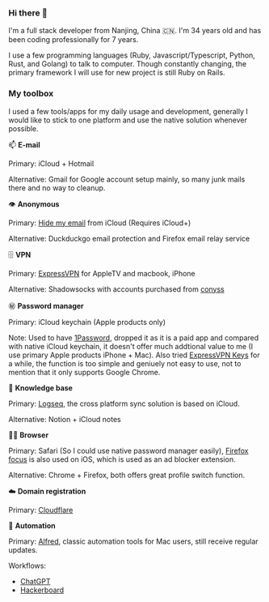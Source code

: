 ### Hi there 👋

I'm a full stack developer from Nanjing, China 🇨🇳. I'm 34 years old and has been coding professionally for 7 years.

I use a few programming languages (Ruby, Javascript/Typescript, Python, Rust, and Golang) to talk to computer. Though constantly changing, the primary framework I will use for new project is still Ruby on Rails.

### My toolbox

I used a few tools/apps for my daily usage and development, generally I would like to stick to one platform and use the native solution whenever possible.

📫 **E-mail**

Primary: iCloud + Hotmail

Alternative: Gmail for Google account setup mainly, so many junk mails there and no way to cleanup.

👁️ **Anonymous**

Primary: [Hide my email](https://www.apple.com/sg/icloud/) from iCloud (Requires iCloud+)

Alternative: Duckduckgo email protection and Firefox email relay service

🗄️ **VPN**

Primary: [ExpressVPN](https://www.expressvpn.com) for AppleTV and macbook, iPhone

Alternative: Shadowsocks with accounts purchased from [conyss](https://conyss.uk)

㊙️ **Password manager**

Primary: iCloud keychain (Apple products only)

Note: Used to have [1Password](https://1password.com), dropped it as it is a paid app and compared with native iCloud keychain, it doesn't offer much addtional value to me (I use primary Apple products iPhone + Mac). Also tried [ExpressVPN Keys](https://www.expressvpn.com/keys) for a while, the function is too simple and geniuely not easy to use, not to mention that it only supports Google Chrome.

📓 **Knowledge base**

Primary: [Logseq](https://logseq.com), the cross platform sync solution is based on iCloud.

Alternative: Notion + iCloud notes

🏄‍♂️ **Browser**

Primary: Safari (So I could use native password manager easily), [Firefox focus](https://www.mozilla.org/en-US/firefox/browsers/mobile/focus/) is also used on iOS, which is used as an ad blocker extension.

Alternative: Chrome + Firefox, both offers great profile switch function.

☁️ **Domain registration**

Primary: [Cloudflare](https://dash.cloudflare.com)

🤖 **Automation**

Primary: [Alfred](https://alfred.app), classic automation tools for Mac users, still receive regular updates.

Workflows:
- [ChatGPT](https://alfred.app/workflows/alfredapp/openai/)
- [Hackerboard](https://alfred.app/workflows/vitor/hackerboard/)
